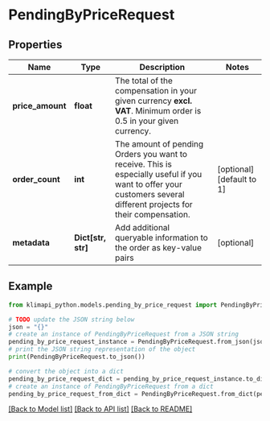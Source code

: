 # PendingByPriceRequest


## Properties

Name | Type | Description | Notes
------------ | ------------- | ------------- | -------------
**price_amount** | **float** | The total of the compensation in your given currency **excl. VAT**. Minimum order is 0.5 in your given currency. | 
**order_count** | **int** | The amount of pending Orders you want to receive. This is especially useful if you want to offer your customers several different projects for their compensation. | [optional] [default to 1]
**metadata** | **Dict[str, str]** | Add additional queryable information to the order as key-value pairs | [optional] 

## Example

```python
from klimapi_python.models.pending_by_price_request import PendingByPriceRequest

# TODO update the JSON string below
json = "{}"
# create an instance of PendingByPriceRequest from a JSON string
pending_by_price_request_instance = PendingByPriceRequest.from_json(json)
# print the JSON string representation of the object
print(PendingByPriceRequest.to_json())

# convert the object into a dict
pending_by_price_request_dict = pending_by_price_request_instance.to_dict()
# create an instance of PendingByPriceRequest from a dict
pending_by_price_request_from_dict = PendingByPriceRequest.from_dict(pending_by_price_request_dict)
```
[[Back to Model list]](../README.md#documentation-for-models) [[Back to API list]](../README.md#documentation-for-api-endpoints) [[Back to README]](../README.md)


